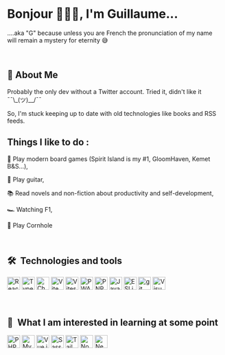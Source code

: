 
# Bonjour 🥖🍷🧀, I'm Guillaume...
....aka "G" because unless you are French the pronunciation of my
name will remain a mystery for eternity 😅 

<br>

## 🚀 About Me
Probably the only dev without a Twitter account. Tried it, didn't like it ¯¯\\_(ツ)__/¯¯
 
So, I'm stuck keeping up to date with old technologies like books and RSS feeds.

## Things I like to do :
🎲 Play modern board games (Spirit Island is my #1, GloomHaven, Kemet B&S...),

🎸 Play guitar,

📚 Read novels and non-fiction about productivity and self-development,

🏎️ Watching F1,

🎯 Play Cornhole

<br>

## 🛠  Technologies and tools

<img src="https://img.shields.io/badge/React-282C34?logo=react&logoColor=61DAFB" alt="React Native logo" title="React" height="30" /> <img src="https://img.shields.io/badge/TypeScript-282C34?logo=typescript&logoColor=3178C6" alt="TypeScript logo" title="TypeScript" height="30" /> <img src="https://img.shields.io/badge/-Chakra%20UI-282C34?logo=chakra-ui&logoColor=319795" alt="Chakra UI logo" title="Chakra UI" height="30" />  <img src="https://img.shields.io/badge/-VITE-282C34?logo=vite&logoColor=646CFF" alt="Vite logo" title="Vite" height="30" /> <img src="https://img.shields.io/badge/Vitest-282C34?logo=vitest&logoColor=6E9F18" alt="Vitest logo" title="Vitest" height="30" />  <img src="https://img.shields.io/badge/-PWA-282C34?logo=pwa&logoColor=5A0FC8" alt="PWA logo" title="PWA" height="30" /> <img src="https://img.shields.io/badge/-PNPM-282C34?logo=pnpm&logoColor=F69220" alt="PNPM logo" title="PNPM" height="30" /> <img src="https://img.shields.io/badge/JavaScript-282C34?logo=javascript&logoColor=F7DF1E" alt="JavaScript logo" title="JavaScript" height="30" /> <img src="https://img.shields.io/badge/ESLint-282C34?logo=eslint&logoColor=4B32C3" alt="ESLint logo" title="ESLint" height="30" />  <img src="https://img.shields.io/badge/GIT-282C34?logo=git&logoColor=F05032" alt="git logo" title="git" height="30" />  <img src="https://img.shields.io/badge/VS%20Code-282C34?logo=visual-studio-code&logoColor=007ACC" alt="Visual Studio Code logo" title="Visual Studio Code" height="30" />

<br>


## 📖  What I am interested in learning at some point

<img src="https://img.shields.io/badge/PHP-282C34?logo=php&logoColor=777BB4" alt="PHP logo" title="PHP" height="30" /> <img src="https://img.shields.io/badge/MySQL-282C34?logo=mysql&logoColor=4479A1" alt="MySQL logo" title="MySQL" height="30" /> <img src="https://img.shields.io/badge/Vue.js-282C34?logo=vue.js&logoColor=4FC08D" alt="Vue.js logo" title="Vue" height="30" /> <img src="https://img.shields.io/badge/Sass-282C34?logo=sass&logoColor=CC6699" alt="Sass logo" title="Sass" height="30" />  <img src="https://img.shields.io/badge/Tailwind%20CSS-282C34?logo=tailwind-css&logoColor=38B2AC" alt="Tailwind CSS logo" title="Tailwind CSS" height="30" />  <img src="https://img.shields.io/badge/Node.js-282C34?logo=node.js&logoColor=339933" alt="Node.js logo" title="Node.js" height="30" />  <img src="https://img.shields.io/badge/Next.js-282C34?logo=next.js&logoColor=FFFFFF" alt="Next.js logo" title="Next.js" height="30" />
